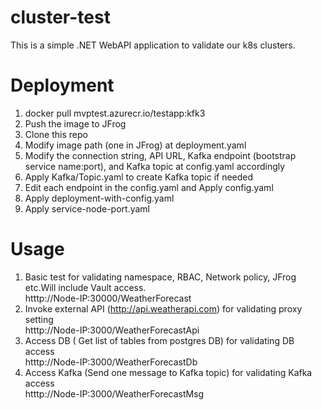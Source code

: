 # cluster-test
This is a simple .NET WebAPI application to validate our k8s clusters.

# Deployment
1. docker pull mvptest.azurecr.io/testapp:kfk3
2. Push the image to JFrog
3. Clone this repo
4. Modify image path (one in JFrog) at deployment.yaml      
5. Modify the connection string, API URL, Kafka endpoint (bootstrap service name:port), and Kafka topic at config.yaml accordingly
6. Apply Kafka/Topic.yaml to create Kafka topic if needed
7. Edit each endpoint in the config.yaml and Apply config.yaml
8. Apply deployment-with-config.yaml
9. Apply service-node-port.yaml

# Usage
1. Basic test for validating namespace, RBAC, Network policy, JFrog etc.Will include Vault access.         
  htttp://Node-IP:30000/WeatherForecast
2. Invoke external API (http://api.weatherapi.com) for validating proxy setting    
  htttp://Node-IP:3000/WeatherForecastApi
3. Access DB ( Get list of tables from postgres DB) for validating DB access        
   htttp://Node-IP:3000/WeatherForecastDb
4. Access Kafka (Send one message to Kafka topic) for validating Kafka access       
   htttp://Node-IP:3000/WeatherForecastMsg

